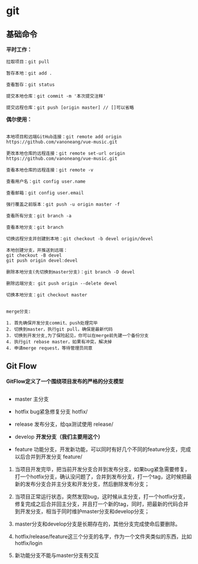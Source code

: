 # git

## 基础命令

**平时工作：**

```
拉取项目：git pull

暂存本地：git add .

查看暂存：git status

提交本地仓库：git commit -m '本次提交注释'

提交远程仓库：git push [origin master] // []可以省略
```

**偶尔使用：**

```shell

本地项目和远端GitHub连接：git remote add origin https://github.com/vanoneang/vue-music.git

更改本地仓库的远程连接：git remote set-url origin https://github.com/vanoneang/vue-music.git

查看本地仓库的远程连接：git remote -v

查看用户名：git config user.name

查看邮箱：git config user.email

强行覆盖之前版本：git push -u origin master -f 

查看所有分支：git branch -a

查看本地分支：git branch

切换远程分支并创建到本地：git checkout -b devel origin/devel

本地创建分支，并推送到远端：
git checkout -B devel
git push origin devel:devel

删除本地分支(先切换到master分支)：git branch -D devel

删除远端分支: git push origin --delete devel

切换本地分支：git checkout master


merge分支:

1. 首先确保开发分支commit、push处理完毕
2. 切换到master，执行git pull，确保是最新代码
3. 切换到开发分支,为了保险起见，你可以在merge前先建一个备份分支
4. 执行git rebase master，如果有冲突，解决掉
4. 申请merge request，等待管理员同意
```

## Git Flow

**GitFlow定义了一个围绕项目发布的严格的分支模型**

<img :src="$withBase('/assets/gitflow.png')" >

- master 主分支

- hotfix bug紧急修复分支 hotfix/

- release 发布分支，给qa测试使用 release/

- develop **开发分支（我们主要用这个）**

- feature 功能分支，开发新功能，可以同时有好几个不同的feature分支，完成以后合并到开发分支 feature/

1. 当项目开发完毕，把当前开发分支合并到发布分支，如果bug紧急需要修复，打一个hotfix分支，确认没问题了，合并到发布分支，打一个tag，这时候把最新的发布分支合并主分支和开发分支，然后删除发布分支；

2. 当项目正常运行状态，突然发现bug，这时候从主分支，打一个hotfix分支，修复完成之后合并回主分支，并且打一个新的tag，同时，把最新的代码合并到开发分支，相当于同时维护master分支和develop分支；

3. master分支和develop分支是长期存在的，其他分支完成使命后要删除。

4. hotfix/release/feature这三个分支的名字，作为一个文件夹类似的东西，比如hotfix/login

5. 新功能分支不能与master分支有交互